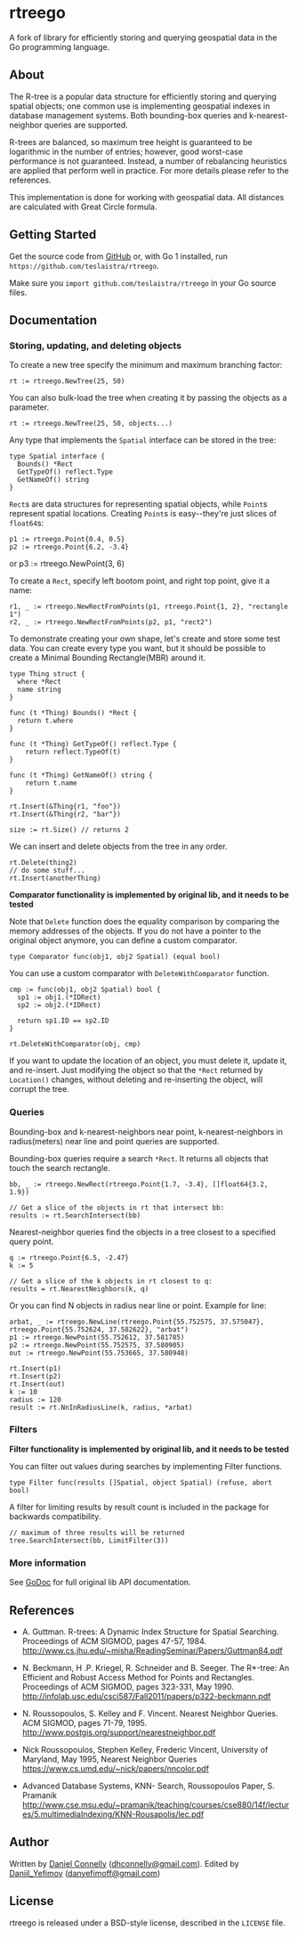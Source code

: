 rtreego
=======

A fork of library for efficiently storing and querying geospatial data
in the Go programming language.

About
-----

The R-tree is a popular data structure for efficiently storing and
querying spatial objects; one common use is implementing geospatial
indexes in database management systems. Both bounding-box queries
and k-nearest-neighbor queries are supported.

R-trees are balanced, so maximum tree height is guaranteed to be
logarithmic in the number of entries; however, good worst-case
performance is not guaranteed.  Instead, a number of rebalancing
heuristics are applied that perform well in practice.  For more
details please refer to the references.

This implementation is done for working with geospatial data.
All distances are calculated with Great Circle formula.

Getting Started
---------------

Get the source code from [GitHub](https://github.com/teslaistra/rtreego) or,
with Go 1 installed, run `https://github.com/teslaistra/rtreego`.

Make sure you `import github.com/teslaistra/rtreego` in your Go source files.

Documentation
-------------

### Storing, updating, and deleting objects

To create a new tree specify the minimum
and maximum branching factor:

    rt := rtreego.NewTree(25, 50)

You can also bulk-load the tree when creating it by passing the objects as
a parameter.

    rt := rtreego.NewTree(25, 50, objects...)

Any type that implements the `Spatial` interface can be stored in the tree:

    type Spatial interface {
      Bounds() *Rect
      GetTypeOf() reflect.Type
      GetNameOf() string
    }

`Rect`s are data structures for representing spatial objects, while `Point`s
represent spatial locations.  Creating `Point`s is easy--they're just slices
of `float64`s:

    p1 := rtreego.Point{0.4, 0.5}
    p2 := rtreego.Point{6.2, -3.4}
or
    p3 := rtreego.NewPoint(3, 6)

To create a `Rect`, specify left bootom point, and right top point, give it a name:

    r1, _ := rtreego.NewRectFromPoints(p1, rtreego.Point{1, 2}, "rectangle 1")
    r2, _ := rtreego.NewRectFromPoints(p2, p1, "rect2")

To demonstrate creating your own shape, let's create and store some test data. You can create every type you want, but it should be possible to create a Minimal Bounding Rectangle(MBR) around it. 

    type Thing struct {
      where *Rect
      name string
    }

    func (t *Thing) Bounds() *Rect {
      return t.where
    }
    
    func (t *Thing) GetTypeOf() reflect.Type {
	    return reflect.TypeOf(t)
    }
    
    func (t *Thing) GetNameOf() string {
	    return t.name
    }
    
    rt.Insert(&Thing{r1, "foo"})
    rt.Insert(&Thing{r2, "bar"})

    size := rt.Size() // returns 2

We can insert and delete objects from the tree in any order.

    rt.Delete(thing2)
    // do some stuff...
    rt.Insert(anotherThing)

<b>Comparator functionality is implemented by original lib, and it needs to be tested</b><br>

Note that ```Delete``` function does the equality comparison by comparing the
memory addresses of the objects. If you do not have a pointer to the original
object anymore, you can define a custom comparator.

    type Comparator func(obj1, obj2 Spatial) (equal bool)

You can use a custom comparator with ```DeleteWithComparator``` function.

    cmp := func(obj1, obj2 Spatial) bool {
      sp1 := obj1.(*IDRect)
      sp2 := obj2.(*IDRect)

      return sp1.ID == sp2.ID
    }

    rt.DeleteWithComparator(obj, cmp)


If you want to update the location of an object, you must delete it, update it,
and re-insert.  Just modifying the object so that the `*Rect` returned by
`Location()` changes, without deleting and re-inserting the object, will
corrupt the tree.

### Queries

Bounding-box and k-nearest-neighbors near point, k-nearest-neighbors in radius(meters) near line and point queries are supported.

Bounding-box queries require a search `*Rect`. It returns all objects that
touch the search rectangle.

    bb, _ := rtreego.NewRect(rtreego.Point{1.7, -3.4}, []float64{3.2, 1.9})

    // Get a slice of the objects in rt that intersect bb:
    results := rt.SearchIntersect(bb)
    
Nearest-neighbor queries find the objects in a tree closest to a specified
query point.

    q := rtreego.Point{6.5, -2.47}
    k := 5

    // Get a slice of the k objects in rt closest to q:
    results = rt.NearestNeighbors(k, q)
Or you can find N objects in radius near line or point. Example for line:

    
    arbat, _ := rtreego.NewLine(rtreego.Point{55.752575, 37.575047}, rtreego.Point{55.752624, 37.582622}, "arbat")
	p1 := rtreego.NewPoint(55.752612, 37.581785)
	p2 := rtreego.NewPoint(55.752575, 37.580905)
	out := rtreego.NewPoint(55.753665, 37.580948)

	rt.Insert(p1)
	rt.Insert(p2)
	rt.Insert(out)
	k := 10
	radius := 120
	result := rt.NnInRadiusLine(k, radius, *arbat)

### Filters
<b>Filter functionality is implemented by original lib, and it needs to be tested</b><br>

You can filter out values during searches by implementing Filter functions.

    type Filter func(results []Spatial, object Spatial) (refuse, abort bool)

A filter for limiting results by result count is included in the package for
backwards compatibility.

    // maximum of three results will be returned
    tree.SearchIntersect(bb, LimitFilter(3))


### More information

See [GoDoc](http://godoc.org/github.com/dhconnelly/rtreego) for full original lib API
documentation.

References
----------

- A. Guttman.  R-trees: A Dynamic Index Structure for Spatial Searching.
  Proceedings of ACM SIGMOD, pages 47-57, 1984.
  http://www.cs.jhu.edu/~misha/ReadingSeminar/Papers/Guttman84.pdf

- N. Beckmann, H .P. Kriegel, R. Schneider and B. Seeger.  The R*-tree: An
  Efficient and Robust Access Method for Points and Rectangles.  Proceedings
  of ACM SIGMOD, pages 323-331, May 1990.
  http://infolab.usc.edu/csci587/Fall2011/papers/p322-beckmann.pdf

- N. Roussopoulos, S. Kelley and F. Vincent.  Nearest Neighbor Queries.  ACM
  SIGMOD, pages 71-79, 1995.
  http://www.postgis.org/support/nearestneighbor.pdf
  
- Nick Roussopoulos, Stephen Kelley, Frederic Vincent, University of Maryland, May 1995, Nearest Neighbor Queries 
  https://www.cs.umd.edu/~nick/papers/nncolor.pdf
  
- Advanced Database Systems, KNN- Search, Roussopoulos Paper, S. Pramanik
  http://www.cse.msu.edu/~pramanik/teaching/courses/cse880/14f/lectures/5.multimediaIndexing/KNN-Rousapolis/lec.pdf


Author
------
Written by [Daniel Connelly](http://dhconnelly.com) (<dhconnelly@gmail.com>).
Edited by [Daniil_Yefimov](https://github.com/teslaistra) (danyefimoff@gmail.com)

License
-------

rtreego is released under a BSD-style license, described in the `LICENSE`
file.

